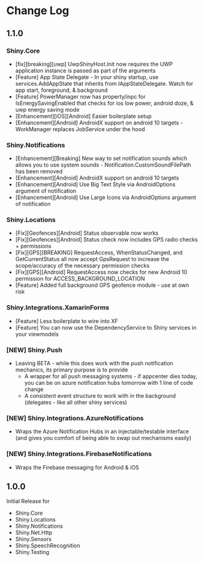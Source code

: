 ﻿# Change Log

1.1.0
---

### Shiny.Core
* [fix][breaking][uwp] UwpShinyHost.Init now requires the UWP application instance is passed as part of the arguments
* [Feature] App State Delegate - In your shiny startup, use services.AddAppState<YourAppStateDelegate> that inherits from IAppStateDelegate.  Watch for app start, foreground, & background
* [Feature] PowerManager now has property/inpc for IsEnergySavingEnabled that checks for ios low power, android doze, & uwp energy saving mode
* [Enhancement][iOS][Android] Easier boilerplate setup
* [Enhancement][Android] AndroidX support on android 10 targets - WorkManager replaces JobService under the hood

### Shiny.Notifications
* [Enhancement][Breaking] New way to set notification sounds which allows you to use system sounds - Notification.CustomSoundFilePath has been removed
* [Enhancement][Android] AndroidX support on android 10 targets
* [Enhancement][Android] Use Big Text Style via AndroidOptions argument of notification
* [Enhancement][Android] Use Large Icons via AndroidOptions argument of notification

### Shiny.Locations
* [Fix][Geofences][Android] Status observable now works
* [Fix][Geofences][Android] Status check now includes GPS radio checks + permissions
* [Fix][GPS][BREAKING] RequestAccess, WhenStatusChanged, and GetCurrentStatus all now accept GpsRequest to increase the scope/accuracy of the necessary permission checks
* [Fix][GPS][Android] RequestAccess now checks for new Android 10 permission for ACCESS_BACKGROUND_LOCATION
* [Feature] Added full background GPS geofence module - use at own risk

### Shiny.Integrations.XamarinForms
* [Feature] Less boilerplate to wire into XF
* [Feature] You can now use the DependencyService to Shiny services in your viewmodels

### [NEW] Shiny.Push
* Leaving BETA - while this does work with the push notification mechanics, its primary purpose is to provide
    * A wrapper for all push messaging systems - if appcenter dies today, you can be on azure notification hubs tomorrow with 1 line of code change
    * A consistent event structure to work with in the background (delegates - like all other shiny services)

### [NEW] Shiny.Integrations.AzureNotifications
* Wraps the Azure Notification Hubs in an injectable/testable interface (and gives you comfort of being able to swap out mechanisms easily)

### [NEW] Shiny.Integrations.FirebaseNotifications
* Wraps the Firebase messaging for Android & iOS

1.0.0
---
Initial Release for
* Shiny.Core
* Shiny.Locations
* Shiny.Notifications
* Shiny.Net.Http
* Shiny.Sensors
* Shiny.SpeechRecognition
* Shiny.Testing